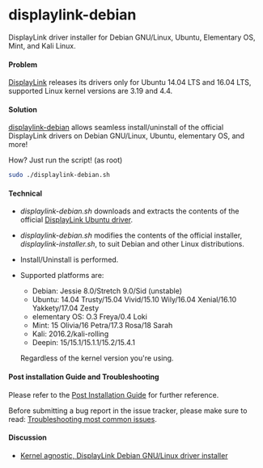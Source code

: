 # displaylink-debian

DisplayLink driver installer for Debian GNU/Linux, Ubuntu, Elementary OS,
Mint, and Kali Linux.


#### Problem

[DisplayLink][] releases its drivers only for Ubuntu 14.04 LTS and 16.04 LTS,
supported Linux kernel versions are 3.19 and 4.4.


#### Solution

[displaylink-debian][] allows seamless install/uninstall of the official
DisplayLink drivers on Debian GNU/Linux, Ubuntu, elementary OS, and more!

How?  Just run the script! (as root)

```sh
sudo ./displaylink-debian.sh
```


#### Technical

* _displaylink-debian.sh_ downloads and extracts the contents of the
  official [DisplayLink Ubuntu driver][upstream].

* _displaylink-debian.sh_ modifies the contents of the official installer,
  _displaylink-installer.sh_, to suit Debian and other Linux distributions.

*  Install/Uninstall is performed.

* Supported platforms are:

  * Debian: Jessie 8.0/Stretch 9.0/Sid (unstable)
  * Ubuntu: 14.04 Trusty/15.04 Vivid/15.10 Wily/16.04 Xenial/16.10 Yakkety/17.04 Zesty
  * elementary OS: O.3 Freya/0.4 Loki
  * Mint: 15 Olivia/16 Petra/17.3 Rosa/18 Sarah
  * Kali: 2016.2/kali-rolling
  * Deepin: 15/15.1/15.1.1/15.2/15.4.1

  Regardless of the kernel version you're using.


#### Post installation Guide and Troubleshooting

Please refer to the [Post Installation Guide][PostInstall] for further
reference.

Before submitting a bug report in the issue tracker, please make sure to
read: [Troubleshooting most common issues][TroubleShooting].


#### Discussion

* [Kernel agnostic, DisplayLink Debian GNU/Linux driver installer][blog]


[DisplayLink]:        http://www.displaylink.com/
[upstream]:           http://www.displaylink.com/downloads/ubuntu.php
[blog]:               http://foolcontrol.org/?p=1777
[displaylink-debian]: https://github.com/AdnanHodzic/displaylink-debian
[PostInstall]:        https://github.com/AdnanHodzic/displaylink-debian/blob/master/post-install-guide.md
[TroubleShooting]:    https://github.com/AdnanHodzic/displaylink-debian/blob/master/post-install-guide.md#troubleshooting-most-common-issues
